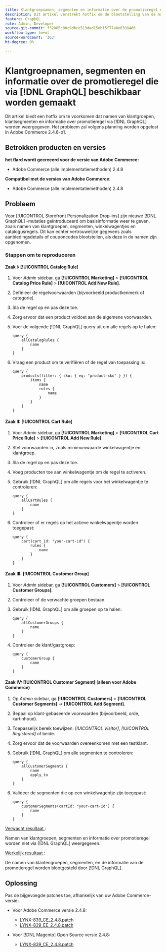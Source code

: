 ```yaml
---
title: Klantgroepnamen, segmenten en informatie over de promotieregel die via  [!DNL GraphQL] wordt weergegeven
description: Dit artikel verstrekt hotfix om de blootstelling van de namen van de klantengroep, klantensegmenten, en de informatie van de promotieregel via  [!DNL GraphQL] te verhinderen.
feature: GraphQL
role: Admin, Developer
source-git-commit: f32085c80c9dbce513dad15ebf5f77a0e6398466
workflow-type: tm+mt
source-wordcount: '363'
ht-degree: 0%

---
```



# Klantgroepnamen, segmenten en informatie over de promotieregel die via [!DNL GraphQL] beschikbaar worden gemaakt

Dit artikel biedt een hotfix om te voorkomen dat namen van klantgroepen, klantsegmenten en informatie over promotieregel via [!DNL GraphQL] worden weergegeven. Het probleem zal volgens planning worden opgelost in Adobe Commerce 2.4.8-p1.

## Betrokken producten en versies

**het flard wordt gecreeerd voor de versie van Adobe Commerce:**

* Adobe Commerce (alle implementatiemethoden) 2.4.8

**Compatibel met de versies van Adobe Commerce:**

* Adobe Commerce (alle implementatiemethoden) 2.4.8

## Probleem

Voor [!UICONTROL Storefront Personalization Drop-ins] zijn nieuwe [!DNL GraphQL] -mutaties geïntroduceerd om basisinformatie weer te geven, zoals namen van klantgroepen, segmenten, winkelwagentjes en catalogusregels. Dit kan echter vertrouwelijke gegevens zoals aanbiedingsdetails of couponcodes blootstellen, als deze in de namen zijn opgenomen.

### Stappen om te reproduceren

#### Zaak I: [!UICONTROL Catalog Rule]

1. Voor *Admin* sidebar, ga **[!UICONTROL Marketing]** > **[!UICONTROL Catalog Price Rule]** > **[!UICONTROL Add New Rule]**.
1. Definieer de regelvoorwaarden (bijvoorbeeld productkenmerk of categorie).
1. Sla de regel op en pas deze toe.
1. Zorg ervoor dat een product voldoet aan de algemene voorwaarden.
1. Voer de volgende [!DNL GraphQL] query uit om alle regels op te halen:

   ```
   query {
       allCatalogRules {
           name
       }
   }
   ```

1. Vraag een product om te verifiëren of de regel van toepassing is:

   ```
   query {
       products(filter: { sku: { eq: "product-sku" } }) {
           items {
               name
               rules {
                   name
               }
           }
       }
   }
   ```

#### Zaak II: [!UICONTROL Cart Rule]

1. Voor *Admin* sidebar, ga **[!UICONTROL Marketing]** > **[!UICONTROL Cart Price Rule]** > **[!UICONTROL Add New Rule]**.
1. Stel voorwaarden in, zoals minimumwaarde winkelwagentje en klantgroep.
1. Sla de regel op en pas deze toe.
1. Voeg producten toe aan winkelwagentje om de regel te activeren.
1. Gebruik [!DNL GraphQL] om alle regels voor het winkelwagentje te controleren:

   ```
   query {
       allCartRules {
           name
       }
   }
   ```

1. Controleer of er regels op het actieve winkelwagentje worden toegepast:

   ```
   query {
       cart(cart_id: "your-cart-id") {
           rules {
               name
           }
       }
   }
   ```

#### Zaak III: [!UICONTROL Customer Group]

1. Voor *Admin* sidebar, ga **[!UICONTROL Customers]** > **[!UICONTROL Customer Groups]**.
1. Controleer of de verwachte groepen bestaan.
1. Gebruik [!DNL GraphQL] om alle groepen op te halen:

   ```
   query {
       allCustomerGroups {
           name
       }
   }
   ```

1. Controleer de klant/gastgroep:

   ```
   query {
       customerGroup {
           name
       }
   }
   ```

#### Zaak IV: [!UICONTROL Customer Segment] (alleen voor Adobe Commerce)

1. Op *Admin* sidebar, ga **[!UICONTROL Customers]** > **[!UICONTROL Customer Segments]** → **[!UICONTROL Add Segment]**.
1. Bepaal op klant-gebaseerde voorwaarden (bijvoorbeeld, orde, kartinhoud).
1. Toepasselijk bereik toewijzen: *[!UICONTROL Visitor]*, *[!UICONTROL Registered]* of beide.
1. Zorg ervoor dat de voorwaarden overeenkomen met een testklant.
1. Gebruik [!DNL GraphQL] om alle segmenten te controleren:

   ```
   query {
       allCustomerSegments {
           name
           apply_to
       }
   }
   ```

1. Valideer de segmenten die op een winkelwagentje zijn toegepast:

   ```
   query {
       customerSegments(cartId: "your-cart-id") {
           name
       }
   }
   ```

<u> Verwacht resultaat </u>:

Namen van klantgroepen, segmenten en informatie over promotieregel worden niet via [!DNL GraphQL] weergegeven.

<u> Werkelijk resultaat </u>:

De namen van klantengroepen, segmenten, en de informatie van de promotieregel worden blootgesteld door [!DNL GraphQL].

## Oplossing

Pas de bijgevoegde patches toe, afhankelijk van uw Adobe Commerce-versie:

* Voor Adobe Commerce versie 2.4.8:

   * [LYNX-839_CE_2.4.8.patch](assets/LYNX-839_CE_2.4.8.patch.zip)
   * [LYNX-839_EE_2.4.8.patch](assets/LYNX-839_EE_2.4.8.patch.zip)

* Voor [!DNL Magento] Open Source versie 2.4.8:

   * [LYNX-839_CE_2.4.8.patch](assets/LYNX-839_CE_2.4.8.patch.zip)
